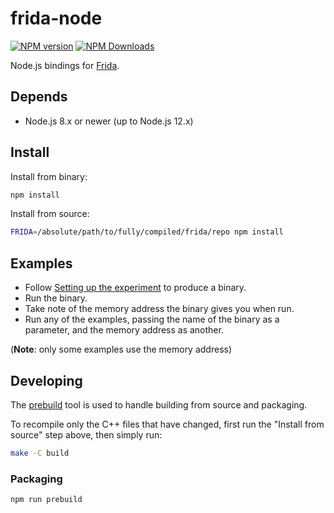 # frida-node

[![NPM version][npm-v-image]][npm-link]
[![NPM Downloads][npm-dm-image]][npm-link]


Node.js bindings for [Frida](http://www.frida.re).

## Depends

- Node.js 8.x or newer (up to Node.js 12.x)

## Install

Install from binary:

```sh
npm install
```

Install from source:

```sh
FRIDA=/absolute/path/to/fully/compiled/frida/repo npm install
```

## Examples

* Follow [Setting up the experiment](http://www.frida.re/docs/functions/) to
  produce a binary.
* Run the binary.
* Take note of the memory address the binary gives you when run.
* Run any of the examples, passing the name of the binary as a parameter, and
  the memory address as another.

(**Note**: only some examples use the memory address)

## Developing

The [prebuild](https://github.com/mafintosh/prebuild) tool is used to handle
building from source and packaging.

To recompile only the C++ files that have changed, first run the
"Install from source" step above, then simply run:

```sh
make -C build
```

### Packaging

```sh
npm run prebuild
```

[npm-link]: https://www.npmjs.com/package/frida
[npm-v-image]: https://img.shields.io/npm/v/frida.svg
[npm-dm-image]: https://img.shields.io/npm/dm/frida.svg
